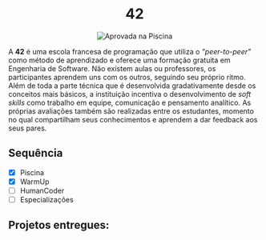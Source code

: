 <span align="center">

# 42

![Aprovada na Piscina](./Aproved.jpg)

</span>

A **42** é uma escola francesa de programação que utiliza o *"peer-to-peer"* como método de aprendizado e oferece uma formação gratuita em Engenharia de Software. Não existem aulas ou professores, os participantes aprendem uns com os outros, seguindo seu próprio ritmo. Além de toda a parte técnica que é desenvolvida gradativamente desde os conceitos mais básicos, a instituição incentiva o desenvolvimento de *soft skills* como trabalho em equipe, comunicação e pensamento analítico. As próprias avaliações também são realizadas entre os estudantes, momento no qual compartilham seus conhecimentos e aprendem a dar feedback aos seus pares.

## Sequência

- [x] Piscina
- [x] WarmUp
- [ ] HumanCoder
- [ ] Especializações

## Projetos entregues:


